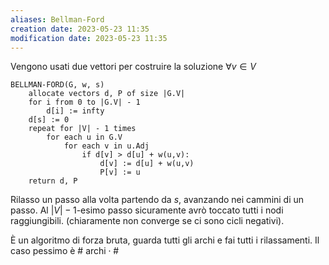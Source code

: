 ```yaml
---
aliases: Bellman-Ford
creation date: 2023-05-23 11:35
modification date: 2023-05-23 11:35
---
```

Vengono usati due vettori per costruire la soluzione
$\forall v \in V$


```
BELLMAN-FORD(G, w, s)
	allocate vectors d, P of size |G.V|
	for i from 0 to |G.V| - 1
		d[i] := infty
	d[s] := 0
	repeat for |V| - 1 times
		for each u in G.V
			for each v in u.Adj
				if d[v] > d[u] + w(u,v):
					d[v] := d[u] + w(u,v)
					P[v] := u
	return d, P
```
Rilasso un passo alla volta partendo da $s$, avanzando nei cammini di un passo. Al $|V|-1$-esimo passo sicuramente avrò toccato tutti i nodi raggiungibili. (chiaramente non converge se ci sono cicli negativi).

È un algoritmo di forza bruta, guarda tutti gli archi e fai tutti i rilassamenti. Il caso pessimo è $\# \text{ archi} \cdot \# \text{}$